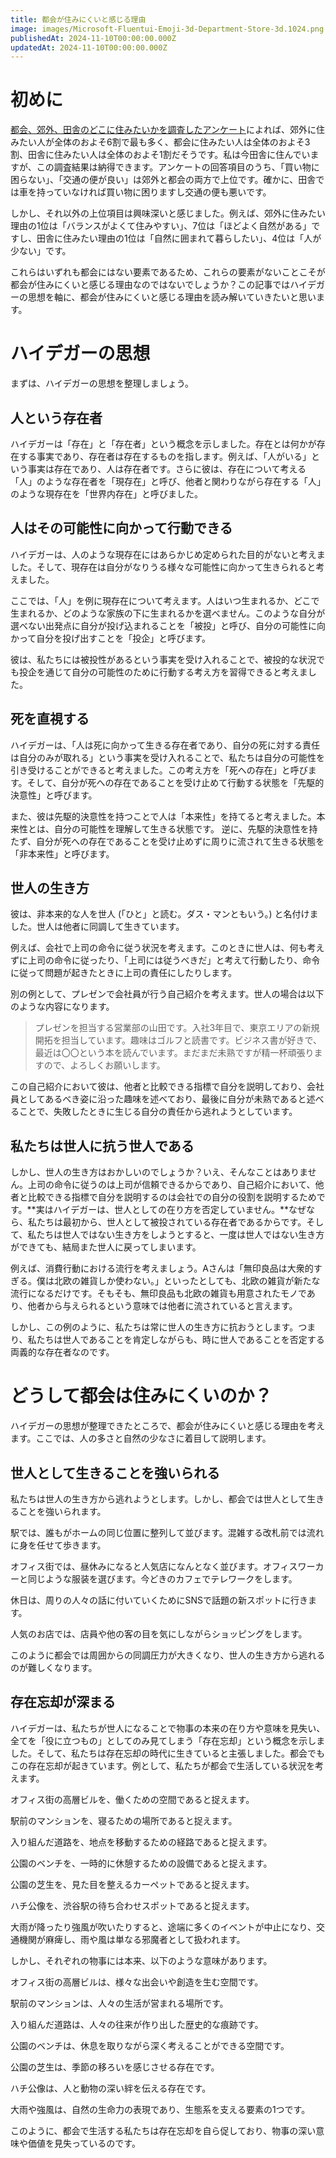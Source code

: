 ```yaml
---
title: 都会が住みにくいと感じる理由
image: images/Microsoft-Fluentui-Emoji-3d-Department-Store-3d.1024.png
publishedAt: 2024-11-10T00:00:00.000Z
updatedAt: 2024-11-10T00:00:00.000Z
---
```

# 初めに

[都会、郊外、田舎のどこに住みたいかを調査したアンケート](https://wakearipro.com/city-suburbs-country/)によれば、郊外に住みたい人が全体のおよそ6割で最も多く、都会に住みたい人は全体のおよそ3割、田舎に住みたい人は全体のおよそ1割だそうです。私は今田舎に住んでいますが、この調査結果は納得できます。アンケートの回答項目のうち、「買い物に困らない」、「交通の便が良い」は郊外と都会の両方で上位です。確かに、田舎では車を持っていなければ買い物に困りますし交通の便も悪いです。

しかし、それ以外の上位項目は興味深いと感じました。例えば、郊外に住みたい理由の1位は「バランスがよくて住みやすい」、7位は「ほどよく自然がある」ですし、田舎に住みたい理由の1位は「自然に囲まれて暮らしたい」、4位は「人が少ない」です。

これらはいずれも都会にはない要素であるため、これらの要素がないことこそが都会が住みにくいと感じる理由なのではないでしょうか？この記事ではハイデガーの思想を軸に、都会が住みにくいと感じる理由を読み解いていきたいと思います。

# ハイデガーの思想

まずは、ハイデガーの思想を整理しましょう。

## 人という存在者

ハイデガーは「存在」と「存在者」という概念を示しました。存在とは何かが存在する事実であり、存在者は存在するものを指します。例えば、「人がいる」という事実は存在であり、人は存在者です。さらに彼は、存在について考える「人」のような存在者を「現存在」と呼び、他者と関わりながら存在する「人」のような現存在を「世界内存在」と呼びました。

## 人はその可能性に向かって行動できる

ハイデガーは、人のような現存在にはあらかじめ定められた目的がないと考えました。そして、現存在は自分がなりうる様々な可能性に向かって生きられると考えました。

ここでは、「人」を例に現存在について考えます。人はいつ生まれるか、どこで生まれるか、どのような家族の下に生まれるかを選べません。このような自分が選べない出発点に自分が投げ込まれることを「被投」と呼び、自分の可能性に向かって自分を投げ出すことを「投企」と呼びます。

彼は、私たちには被投性があるという事実を受け入れることで、被投的な状況でも投企を通じて自分の可能性のために行動する考え方を習得できると考えました。

## 死を直視する

ハイデガーは、「人は死に向かって生きる存在者であり、自分の死に対する責任は自分のみが取れる」という事実を受け入れることで、私たちは自分の可能性を引き受けることができると考えました。この考え方を「死への存在」と呼びます。そして、自分が死への存在であることを受け止めて行動する状態を「先駆的決意性」と呼びます。

また、彼は先駆的決意性を持つことで人は「本来性」を持てると考えました。本来性とは、自分の可能性を理解して生きる状態です。 逆に、先駆的決意性を持たず、自分が死への存在であることを受け止めずに周りに流されて生きる状態を「非本来性」と呼びます。

## 世人の生き方

彼は、非本来的な人を世人 (「ひと」と読む。ダス・マンともいう。) と名付けました。世人は他者に同調して生きています。

例えば、会社で上司の命令に従う状況を考えます。このときに世人は、何も考えずに上司の命令に従ったり、「上司には従うべきだ」と考えて行動したり、命令に従って問題が起きたときに上司の責任にしたりします。

別の例として、プレゼンで会社員が行う自己紹介を考えます。世人の場合は以下のような内容になります。

> プレゼンを担当する営業部の山田です。入社3年目で、東京エリアの新規開拓を担当しています。趣味はゴルフと読書です。ビジネス書が好きで、最近は〇〇という本を読んでいます。まだまだ未熟ですが精一杯頑張りますので、よろしくお願いします。

この自己紹介において彼は、他者と比較できる指標で自分を説明しており、会社員としてあるべき姿に沿った趣味を述べており、最後に自分が未熟であると述べることで、失敗したときに生じる自分の責任から逃れようとしています。

## 私たちは世人に抗う世人である

しかし、世人の生き方はおかしいのでしょうか？いえ、そんなことはありません。上司の命令に従うのは上司が信頼できるからであり、自己紹介において、他者と比較できる指標で自分を説明するのは会社での自分の役割を説明するためです。**実はハイデガーは、世人としての在り方を否定していません。**なぜなら、私たちは最初から、世人として被投されている存在者であるからです。そして、私たちは世人ではない生き方をしようとすると、一度は世人ではない生き方ができても、結局また世人に戻ってしまいます。

例えば、消費行動における流行を考えましょう。Aさんは「無印良品は大衆的すぎる。僕は北欧の雑貨しか使わない。」といったとしても、北欧の雑貨が新たな流行になるだけです。そもそも、無印良品も北欧の雑貨も用意されたモノであり、他者から与えられるという意味では他者に流されていると言えます。

しかし、この例のように、私たちは常に世人の生き方に抗おうとします。つまり、私たちは世人であることを肯定しながらも、時に世人であることを否定する両義的な存在者なのです。

# どうして都会は住みにくいのか？

ハイデガーの思想が整理できたところで、都会が住みにくいと感じる理由を考えます。ここでは、人の多さと自然の少なさに着目して説明します。

## 世人として生きることを強いられる

私たちは世人の生き方から逃れようとします。しかし、都会では世人として生きることを強いられます。

駅では、誰もがホームの同じ位置に整列して並びます。混雑する改札前では流れに身を任せて歩きます。

オフィス街では、昼休みになると人気店になんとなく並びます。オフィスワーカーと同じような服装を選びます。今どきのカフェでテレワークをします。

休日は、周りの人々の話に付いていくためにSNSで話題の新スポットに行きます。

人気のお店では、店員や他の客の目を気にしながらショッピングをします。

このように都会では周囲からの同調圧力が大きくなり、世人の生き方から逃れるのが難しくなります。

## 存在忘却が深まる

ハイデガーは、私たちが世人になることで物事の本来の在り方や意味を見失い、全てを「役に立つもの」としてのみ見てしまう「存在忘却」という概念を示しました。そして、私たちは存在忘却の時代に生きていると主張しました。都会でもこの存在忘却が起きています。例として、私たちが都会で生活している状況を考えます。

オフィス街の高層ビルを、働くための空間であると捉えます。

駅前のマンションを、寝るための場所であると捉えます。

入り組んだ道路を、地点を移動するための経路であると捉えます。

公園のベンチを、一時的に休憩するための設備であると捉えます。

公園の芝生を、見た目を整えるカーペットであると捉えます。

ハチ公像を、渋谷駅の待ち合わせスポットであると捉えます。

大雨が降ったり強風が吹いたりすると、途端に多くのイベントが中止になり、交通機関が麻痺し、雨や風は単なる邪魔者として扱われます。

しかし、それぞれの物事には本来、以下のような意味があります。

オフィス街の高層ビルは、様々な出会いや創造を生む空間です。

駅前のマンションは、人々の生活が営まれる場所です。

入り組んだ道路は、人々の往来が作り出した歴史的な痕跡です。

公園のベンチは、休息を取りながら深く考えることができる空間です。

公園の芝生は、季節の移ろいを感じさせる存在です。

ハチ公像は、人と動物の深い絆を伝える存在です。

大雨や強風は、自然の生命力の表現であり、生態系を支える要素の1つです。

このように、都会で生活する私たちは存在忘却を自ら促しており、物事の深い意味や価値を見失っているのです。